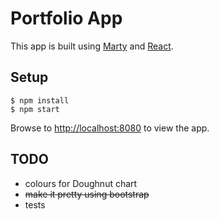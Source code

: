 # Portfolio App

This app is built using [Marty](http://martyjs.org) and [React](https://facebook.github.io/react/index.html).

## Setup

    $ npm install
    $ npm start

Browse to [http://localhost:8080](http://localhost:8080) to view the app.

## TODO

* colours for Doughnut chart
* ~~make it pretty using bootstrap~~
* tests
